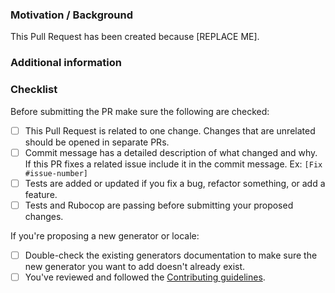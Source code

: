 <!--
Thanks for contributing to faker-ruby!

Please do not make *Draft* pull requests, as they still send
notifications to everyone watching the faker-ruby repo.

Create a pull request when it is ready for review and feedback
from the faker-ruby team :).

If your pull request affects documentation or any non-code
changes, guidelines for those changes are [available
here](https://github.com/faker-ruby/faker/blob/main/CONTRIBUTING.md#documentation).

About this template

The following template aims to help contributors write a good description for their pull requests.
We'd like you to provide a description of the changes in your pull request (i.e. bugs fixed or features added), motivation behind the changes, and complete the checklist below before opening a pull request.

Feel free to discard it if you need to (e.g. when you just fix a typo). -->

### Motivation / Background

<!--
Describe why this Pull Request needs to be merged. What bug have you fixed? Why is it important?
If you are fixing a specific issue, include "Fixes #ISSUE" (replace with the issue number, remove the quotes) and the issue will be linked to this PR.

If you're proposing a new generator or locale, please review and follow the [Contributing guidelines](https://github.com/faker-ruby/faker/blob/main/CONTRIBUTING.md) first.
-->

This Pull Request has been created because [REPLACE ME].

### Additional information

<!-- Provide additional information such as benchmarks, reference to other repositories or alternative solutions. -->

### Checklist

Before submitting the PR make sure the following are checked:

* [ ] This Pull Request is related to one change. Changes that are unrelated should be opened in separate PRs.
* [ ] Commit message has a detailed description of what changed and why. If this PR fixes a related issue include it in the commit message. Ex: `[Fix #issue-number]`
* [ ] Tests are added or updated if you fix a bug, refactor something, or add a feature.
* [ ] Tests and Rubocop are passing before submitting your proposed changes.

If you're proposing a new generator or locale:

* [ ] Double-check the existing generators documentation to make sure the new generator you want to add doesn't already exist.
* [ ] You've reviewed and followed the [Contributing guidelines](https://github.com/faker-ruby/faker/blob/main/CONTRIBUTING.md).
